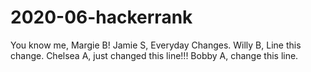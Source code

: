 # 2020-06-hackerrank

You know me, Margie B!
Jamie S, Everyday Changes.
Willy B, Line this change.
Chelsea A, just changed this line!!!
Bobby A, change this line.

